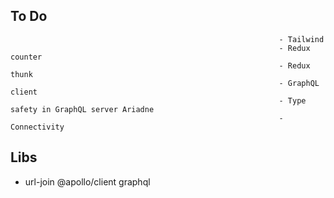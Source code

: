 ## To Do
																- Tailwind
																- Redux counter
																- Redux thunk
																- GraphQL client
																- Type safety in GraphQL server Ariadne
																- Connectivity

## Libs
- url-join @apollo/client graphql